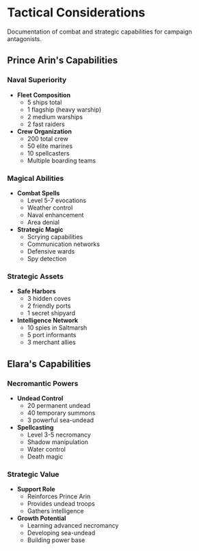# Tactical Considerations
Documentation of combat and strategic capabilities for campaign antagonists.

## Prince Arin's Capabilities
### Naval Superiority
- **Fleet Composition**
  * 5 ships total
  * 1 flagship (heavy warship)
  * 2 medium warships
  * 2 fast raiders
- **Crew Organization**
  * 200 total crew
  * 50 elite marines
  * 10 spellcasters
  * Multiple boarding teams

### Magical Abilities
- **Combat Spells**
  * Level 5-7 evocations
  * Weather control
  * Naval enhancement
  * Area denial
- **Strategic Magic**
  * Scrying capabilities
  * Communication networks
  * Defensive wards
  * Spy detection

### Strategic Assets
- **Safe Harbors**
  * 3 hidden coves
  * 2 friendly ports
  * 1 secret shipyard
- **Intelligence Network**
  * 10 spies in Saltmarsh
  * 5 port informants
  * 3 merchant allies

## Elara's Capabilities
### Necromantic Powers
- **Undead Control**
  * 20 permanent undead
  * 40 temporary summons
  * 3 powerful sea-undead
- **Spellcasting**
  * Level 3-5 necromancy
  * Shadow manipulation
  * Water control
  * Death magic

### Strategic Value
- **Support Role**
  * Reinforces Prince Arin
  * Provides undead troops
  * Gathers intelligence
- **Growth Potential**
  * Learning advanced necromancy
  * Developing sea-undead
  * Building power base